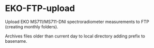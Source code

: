 # EKO-FTP-upload

Upload EKO MS711/MS711-DNI spectroradiometer measurements to FTP (creating monthly folders). 

Archives files older than current day to local directory adding prefix to basename.